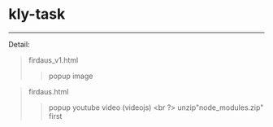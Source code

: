 # kly-task <br />
---
Detail:
>firdaus_v1.html
>>popup image

>firdaus.html
>>popup youtube video (videojs) <br ?>
>>unzip"node_modules.zip" first
